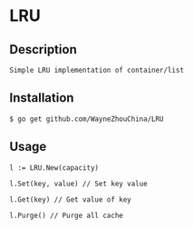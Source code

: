 # LRU

## Description
	
	Simple LRU implementation of container/list

## Installation

	$ go get github.com/WayneZhouChina/LRU

## Usage

	l := LRU.New(capacity)

	l.Set(key, value) // Set key value

	l.Get(key) // Get value of key

	l.Purge() // Purge all cache
